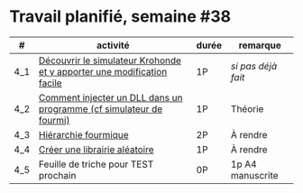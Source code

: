 # Travail planifié, semaine #38

|#|activité|durée|remarque
|---|-|-|-
|4_1| [Découvrir le simulateur Krohonde et y apporter une modification facile](https://labs.section-inf.ch/codelabs/ant-simu-01/index.html?index=..%2F..ict)|1P|*si pas déjà fait*
4_2|[Comment injecter un DLL dans un programme (cf simulateur de fourmi)](../assets/04-01-heritage.pptx)|1P| Théorie
4_3|[Hiérarchie fourmique](../exos/04-02-hierarchie/antFamily.md)|2P | À rendre
4_4|[Créer une librairie aléatoire](../exos/04-03-lib/lib.md)|1P| À rendre 
4_5| Feuille de triche pour TEST prochain| 0P | 1p A4 manuscrite

